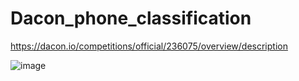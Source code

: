 # Dacon_phone_classification

https://dacon.io/competitions/official/236075/overview/description

![image](https://github.com/heojunbong/Dacon_phone_classification/assets/65749318/04703bb4-464f-4d06-bec4-9aedd7cc0674)

